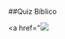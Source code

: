 ##Quiz Bíblico

<a href="<a href="gamercleanvic.github.io/QuizBiblico "><img src="http://migre.me/tkm8Z"></a>


